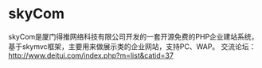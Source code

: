 # skyCom
skyCom是厦门得推网络科技有限公司开发的一套开源免费的PHP企业建站系统，基于skymvc框架，主要用来做展示类的企业网站，支持PC、WAP。
交流论坛：http://www.deitui.com/index.php?m=list&catid=37 
